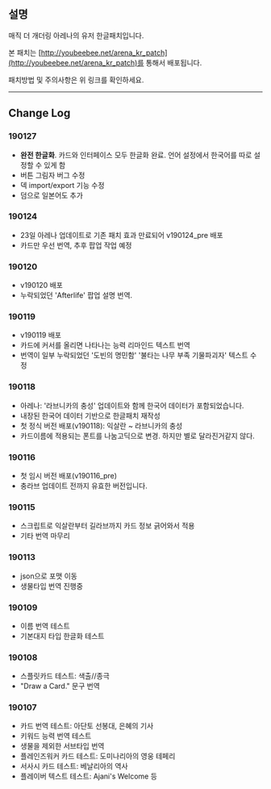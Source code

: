 ## 설명
매직 더 개더링 아레나의 유저 한글패치입니다.

본 패치는 [http://youbeebee.net/arena_kr_patch](http://youbeebee.net/arena_kr_patch)를 통해서 배포됩니다.

패치방법 및 주의사항은 위 링크를 확인하세요.

-----------

## Change Log
### 190127
* **완전 한글화**. 카드와 인터페이스 모두 한글화 완료. 언어 설정에서 한국어를 따로 설정할 수 있게 함
* 버튼 그림자 버그 수정
* 덱 import/export 기능 수정
* 덤으로 일본어도 추가

### 190124
* 23일 아레나 업데이트로 기존 패치 효과 만료되어 v190124_pre 배포
* 카드만 우선 번역, 추후 팝업 작업 예정

### 190120
* v190120 배포
* 누락되었던 'Afterlife' 팝업 설명 번역.

### 190119
* v190119 배포
* 카드에 커서를 올리면 나타나는 능력 리마인드 텍스트 번역
* 번역이 일부 누락되었던 '도빈의 명민함' '불타는 나무 부족 기물파괴자' 텍스트 수정

### 190118
* 아레나: '라브니카의 충성' 업데이트와 함께 한국어 데이터가 포함되었습니다.
* 내장된 한국어 데이터 기반으로 한글패치 재작성
* 첫 정식 버전 배포(v190118): 익살란 ~ 라브니카의 충성
* 카드이름에 적용되는 폰트를 나눔고딕으로 변경. 하지만 별로 달라진거같지 않다.

### 190116
* 첫 임시 버전 배포(v190116_pre)
* 충라브 업데이트 전까지 유효한 버전입니다.

### 190115
* 스크립트로 익살란부터 길라브까지 카드 정보 긁어와서 적용
* 기타 번역 마무리

### 190113
* json으로 포맷 이동
* 생물타입 번역 진행중

### 190109
* 이름 번역 테스트
* 기본대지 타입 한글화 테스트

### 190108
* 스플릿카드 테스트: 색출//종극
* "Draw a Card." 문구 번역

### 190107
* 카드 번역 테스트: 아단토 선봉대, 은혜의 기사
* 키워드 능력 번역 테스트
* 생물을 제외한 서브타입 번역
* 플레인즈워커 카드 테스트: 도미나리아의 영웅 테페리
* 서사시 카드 테스트: 베날리아의 역사
* 플레이버 텍스트 테스트: Ajani's Welcome 등
